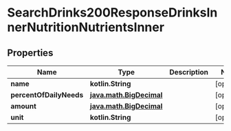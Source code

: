 
# SearchDrinks200ResponseDrinksInnerNutritionNutrientsInner

## Properties
| Name | Type | Description | Notes |
| ------------ | ------------- | ------------- | ------------- |
| **name** | **kotlin.String** |  |  [optional] |
| **percentOfDailyNeeds** | [**java.math.BigDecimal**](java.math.BigDecimal.md) |  |  [optional] |
| **amount** | [**java.math.BigDecimal**](java.math.BigDecimal.md) |  |  [optional] |
| **unit** | **kotlin.String** |  |  [optional] |



